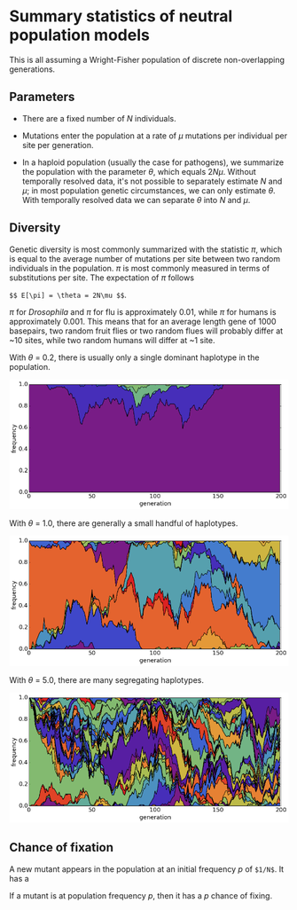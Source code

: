 # Summary statistics of neutral population models

This is all assuming a Wright-Fisher population of discrete non-overlapping generations.

## Parameters

* There are a fixed number of *N* individuals.

* Mutations enter the population at a rate of *&mu;* mutations per individual per site per generation.

* In a haploid population (usually the case for pathogens), we summarize the population with the parameter *&theta;*, which equals 2*N&mu;*. Without temporally resolved data, it's not possible to separately estimate *N* and *&mu;*; in most population genetic circumstances, we can only estimate *&theta;*. With temporally resolved data we can separate *&theta;* into *N* and *&mu;*.

## Diversity

Genetic diversity is most commonly summarized with the statistic *&pi;*, which is equal to the average number of mutations per site between two random individuals in the population. *&pi;* is most commonly measured in terms of substitutions per site. The expectation of *&pi;* follows

`$$ E[\pi] = \theta = 2N\mu $$`.

*&pi;* for *Drosophila* and *&pi;* for flu is approximately 0.01, while *&pi;* for humans is approximately 0.001. This means that for an average length gene of 1000 basepairs, two random fruit flies or two random flues will probably differ at ~10 sites, while two random humans will differ at ~1 site.

With *&theta;* = 0.2, there is usually only a single dominant haplotype in the population.

![](figures/trajectories_theta0.2_n100.png)

With *&theta;* = 1.0, there are generally a small handful of haplotypes.

![](figures/trajectories_theta1_n100.png)

With *&theta;* = 5.0, there are many segregating haplotypes.

![](figures/trajectories_theta5_n100.png)

## Chance of fixation

A new mutant appears in the population at an initial frequency *p* of `$1/N$`. It has a 

If a mutant is at population frequency *p*, then it has a *p* chance of fixing.
